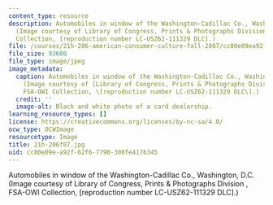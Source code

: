 ```yaml
---
content_type: resource
description: Automobiles in window of the Washington-Cadillac Co., Washington, D.C.
  (Image courtesy of Library of Congress, Prints & Photographs Division , FSA-OWI
  Collection, [reproduction number LC-USZ62-111329 DLC].)
file: /courses/21h-206-american-consumer-culture-fall-2007/cc80e09ea92f62f67790300fe4176345_21h-206f07.jpg
file_size: 93600
file_type: image/jpeg
image_metadata:
  caption: Automobiles in window of the Washington-Cadillac Co., Washington, D.C.
    (Image courtesy of [Library of Congress, Prints & Photographs Division](http://memory.loc.gov/ammem/index.html),
    FSA-OWI Collection, \[reproduction number LC-USZ62-111329 DLC\].)
  credit: ''
  image-alt: Black and white photo of a card dealership.
learning_resource_types: []
license: https://creativecommons.org/licenses/by-nc-sa/4.0/
ocw_type: OCWImage
resourcetype: Image
title: 21h-206f07.jpg
uid: cc80e09e-a92f-62f6-7790-300fe4176345
---
```

Automobiles in window of the Washington-Cadillac Co., Washington, D.C. (Image courtesy of Library of Congress, Prints & Photographs Division , FSA-OWI Collection, [reproduction number LC-USZ62-111329 DLC].)
